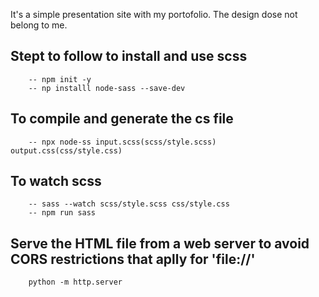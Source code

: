 It's a simple presentation site with my portofolio. The design dose not belong to me.


## Stept to follow to install and use scss
        -- npm init -y
        -- np installl node-sass --save-dev

## To compile and generate the cs file 
        -- npx node-ss input.scss(scss/style.scss) output.css(css/style.css)

## To watch scss
        -- sass --watch scss/style.scss css/style.css
        -- npm run sass


## Serve the HTML file from a web server to avoid CORS restrictions that aplly for 'file://'
        python -m http.server


